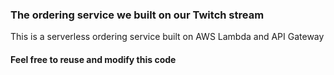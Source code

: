 ### The ordering service we built on our Twitch stream

This is a serverless ordering service built on AWS Lambda and API Gateway

#### Feel free to reuse and modify this code
